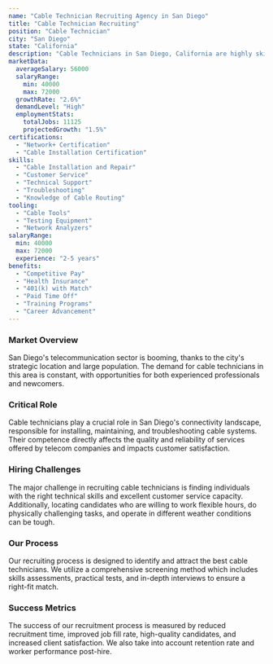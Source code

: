 ```yaml
---
name: "Cable Technician Recruiting Agency in San Diego"
title: "Cable Technician Recruiting"
position: "Cable Technician"
city: "San Diego"
state: "California"
description: "Cable Technicians in San Diego, California are highly skilled professionals who install, maintain, and repair cable and internet systems in various settings."
marketData:
  averageSalary: 56000
  salaryRange:
    min: 40000
    max: 72000
  growthRate: "2.6%"
  demandLevel: "High"
  employmentStats:
    totalJobs: 11125
    projectedGrowth: "1.5%"
certifications:
  - "Network+ Certification"
  - "Cable Installation Certification"
skills:
  - "Cable Installation and Repair"
  - "Customer Service"
  - "Technical Support"
  - "Troubleshooting"
  - "Knowledge of Cable Routing"
tooling:
  - "Cable Tools"
  - "Testing Equipment"
  - "Network Analyzers"
salaryRange:
  min: 40000
  max: 72000
  experience: "2-5 years"
benefits:
  - "Competitive Pay"
  - "Health Insurance"
  - "401(k) with Match"
  - "Paid Time Off"
  - "Training Programs"
  - "Career Advancement"
---
```


### Market Overview
San Diego's telecommunication sector is booming, thanks to the city's strategic location and large population. The demand for cable technicians in this area is constant, with opportunities for both experienced professionals and newcomers.

### Critical Role
Cable technicians play a crucial role in San Diego's connectivity landscape, responsible for installing, maintaining, and troubleshooting cable systems. Their competence directly affects the quality and reliability of services offered by telecom companies and impacts customer satisfaction.

### Hiring Challenges
The major challenge in recruiting cable technicians is finding individuals with the right technical skills and excellent customer service capacity. Additionally, locating candidates who are willing to work flexible hours, do physically challenging tasks, and operate in different weather conditions can be tough.

### Our Process
Our recruiting process is designed to identify and attract the best cable technicians. We utilize a comprehensive screening method which includes skills assessments, practical tests, and in-depth interviews to ensure a right-fit match.

### Success Metrics
The success of our recruitment process is measured by reduced recruitment time, improved job fill rate, high-quality candidates, and increased client satisfaction. We also take into account retention rate and worker performance post-hire.